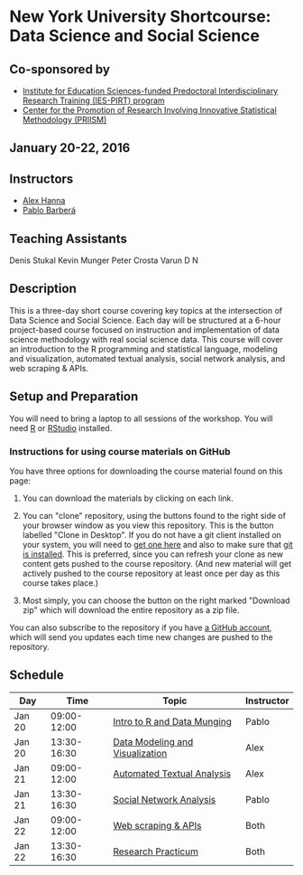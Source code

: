 
# New York University Shortcourse: Data Science and Social Science

## Co-sponsored by 
* [Institute for Education Sciences-funded Predoctoral Interdisciplinary Research Training (IES-PIRT) program](http://steinhardt.nyu.edu/ihdsc/iespirt)
* [Center for the Promotion of Research Involving Innovative Statistical Methodology (PRIISM)](http://steinhardt.nyu.edu/priism/)

## January 20-22, 2016
 
## Instructors

* [Alex Hanna](http://alex-hanna.com)
* [Pablo Barber&aacute;](http://pablobarbera.com/)

## Teaching Assistants

Denis Stukal
Kevin Munger
Peter Crosta
Varun D N

## Description

This is a three-day short course covering key topics at the intersection of Data Science and Social Science. Each day will be structured at a 6-hour project-based course focused on instruction and implementation of data science methodology with real social science data. This course will cover an introduction to the R programming and statistical language, modeling and visualization, automated textual analysis, social network analysis, and web scraping & APIs. 

## Setup and Preparation

You will need to bring a laptop to all sessions of the workshop. You will need [R](https://cran.r-project.org/) or [RStudio](https://www.rstudio.com/) installed.

### Instructions for using course materials on GitHub ###

You have three options for downloading the course material found on this page:  

1.  You can download the materials by clicking on each link.  

2.  You can "clone" repository, using the buttons found to the right side of your browser window as you view this repository.  This is the button labelled "Clone in Desktop".  If you do not have a git client installed on your system, you will need to [get one here](https://git-scm.com/download/gui) and also to make sure that [git is installed](https://git-scm.com/downloads).  This is preferred, since you can refresh your clone as new content gets pushed to the course repository.  (And new material will get actively pushed to the course repository at least once per day as this course takes place.)

3.  Most simply, you can choose the button on the right marked "Download zip" which will download the entire repository as a zip file.

You can also subscribe to the repository if you have [a GitHub account](https://github.com), which will send you updates each time new changes are pushed to the repository.

<a name="schedule"></a>
## Schedule


| Day    | Time         | Topic                                                     | Instructor   |
| ------ | ------------ | ---------------------------------------                   |--------------|
| Jan 20 | 09:00-12:00  | [Intro to R and Data Munging](intro/README.md)            | Pablo |
| Jan 20 | 13:30-16:30  | [Data Modeling and Visualization](modeling-viz/README.md) | Alex |
| Jan 21 | 09:00-12:00  | [Automated Textual Analysis](text/README.md)              | Alex |
| Jan 21 | 13:30-16:30  | [Social Network Analysis](sna/README.md)                  | Pablo |
| Jan 22 | 09:00-12:00  | [Web scraping & APIs](scraping/README.md)                 | Both |
| Jan 22 | 13:30-16:30  | [Research Practicum](practicum/README.md)                 | Both |

